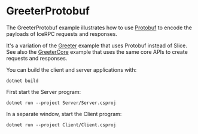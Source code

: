 # GreeterProtobuf

The GreeterProtobuf example illustrates how to use [Protobuf][protobuf] to encode the payloads of IceRPC requests and
responses.

It's a variation of the [Greeter](Greeter) example that uses Protobuf instead of Slice. See also the
[GreeterCore](GreeterCore) example that uses the same core APIs to create requests and responses.

You can build the client and server applications with:

``` shell
dotnet build
```

First start the Server program:

```shell
dotnet run --project Server/Server.csproj
```

In a separate window, start the Client program:

```shell
dotnet run --project Client/Client.csproj
```

[protobuf]: https://protobuf.dev/getting-started/csharptutorial/
